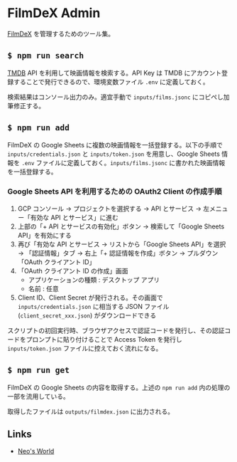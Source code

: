# FilmDeX Admin

[FilmDeX](https://github.com/Neos21/filmdex) を管理するためのツール集。


## `$ npm run search`

[TMDB](https://www.themoviedb.org/?language=ja) API を利用して映画情報を検索する。API Key は TMDB にアカウント登録することで発行できるので、環境変数ファイル `.env` に定義しておく。

検索結果はコンソール出力のみ。適宜手動で `inputs/films.jsonc` にコピペし加筆修正する。


## `$ npm run add`

FilmDeX の Google Sheets に複数の映画情報を一括登録する。以下の手順で `inputs/credentials.json` と `inputs/token.json` を用意し、Google Sheets 情報を `.env` ファイルに定義しておく。`inputs/films.jsonc` に書かれた映画情報を一括登録する。

### Google Sheets API を利用するための OAuth2 Client の作成手順

1. GCP コンソール → プロジェクトを選択する → API とサービス → 左メニュー「有効な API とサービス」に進む
2. 上部の「+ API とサービスの有効化」ボタン → 検索して「Google Sheets API」を有効にする
3. 再び「有効な API とサービス → リストから「Google Sheets API」を選択 → 「認証情報」タブ → 右上「+ 認証情報を作成」ボタン → プルダウン「OAuth クライアント ID」
4. 「OAuth クライアント ID の作成」画面
    - アプリケーションの種類 : デスクトップ アプリ
    - 名前 : 任意
5. Client ID、Client Secret が発行される。その画面で `inputs/credentials.json` に相当する JSON ファイル (`client_secret_xxx.json`) がダウンロードできる

スクリプトの初回実行時、ブラウザアクセスで認証コードを発行し、その認証コードをプロンプトに貼り付けることで Access Token を発行し `inputs/token.json` ファイルに控えておく流れになる。


## `$ npm run get`

FilmDeX の Google Sheets の内容を取得する。上述の `npm run add` 内の処理の一部を流用している。

取得したファイルは `outputs/filmdex.json` に出力される。


## Links

- [Neo's World](https://neos21.net/)
